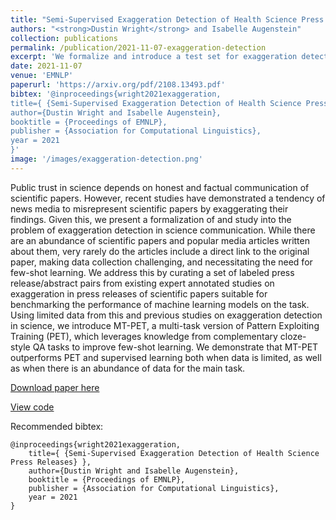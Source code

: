 ```yaml
---
title: "Semi-Supervised Exaggeration Detection of Health Science Press Releases"
authors: "<strong>Dustin Wright</strong> and Isabelle Augenstein"
collection: publications
permalink: /publication/2021-11-07-exaggeration-detection
excerpt: 'We formalize and introduce a test set for exaggeration detection of health science, and propose MT-PET, an extension of Pattern Exploiting Training, to perform the task in a few-shot setting.'
date: 2021-11-07
venue: 'EMNLP'
paperurl: 'https://arxiv.org/pdf/2108.13493.pdf'
bibtex: '@inproceedings{wright2021exaggeration,
title={ {Semi-Supervised Exaggeration Detection of Health Science Press Releases} },
author={Dustin Wright and Isabelle Augenstein},
booktitle = {Proceedings of EMNLP},
publisher = {Association for Computational Linguistics},
year = 2021
}'
image: '/images/exaggeration-detection.png'
---
```

Public trust in science depends on honest and factual communication of scientific papers. However, recent studies have demonstrated a tendency of news media to misrepresent scientific papers by exaggerating their findings. Given this, we present a formalization of and study into the problem of exaggeration detection in science communication. While there are an abundance of scientific papers and popular media articles written about them, very rarely do the articles include a direct link to the original paper, making data collection challenging, and necessitating the need for few-shot learning. We address this by curating a set of labeled press release/abstract pairs from existing expert annotated studies on exaggeration in press releases of scientific papers suitable for benchmarking the performance of machine learning models on the task. Using limited data from this and previous studies on exaggeration detection in science, we introduce MT-PET, a multi-task version of Pattern Exploiting Training (PET), which leverages knowledge from complementary cloze-style QA tasks to improve few-shot learning. We demonstrate that MT-PET outperforms PET and supervised learning both when data is limited, as well as when there is an abundance of data for the main task.

[Download paper here](https://arxiv.org/pdf/2108.13493.pdf)

[View code](https://github.com/copenlu/scientific-exaggeration-detection)

Recommended bibtex: 

```
@inproceedings{wright2021exaggeration,
    title={ {Semi-Supervised Exaggeration Detection of Health Science Press Releases} },
    author={Dustin Wright and Isabelle Augenstein},
    booktitle = {Proceedings of EMNLP},
    publisher = {Association for Computational Linguistics},
    year = 2021
}
```
